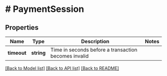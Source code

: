 # # PaymentSession

## Properties

Name | Type | Description | Notes
------------ | ------------- | ------------- | -------------
**timeout** | **string** | Time in seconds before a transaction becomes invalid |

[[Back to Model list]](../../README.md#models) [[Back to API list]](../../README.md#endpoints) [[Back to README]](../../README.md)
